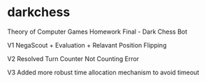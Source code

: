 # darkchess
Theory of Computer Games Homework Final - Dark Chess Bot

V1 NegaScout + Evaluation + Relavant Position Flipping

V2 Resolved Turn Counter Not Counting Error

V3 Added more robust time allocation mechanism to avoid timeout